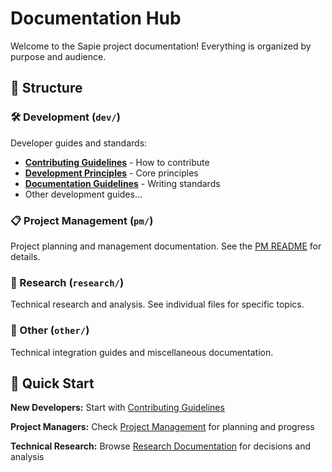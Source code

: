 # Documentation Hub

Welcome to the Sapie project documentation! Everything is organized by purpose and audience.

## 📁 Structure

### 🛠 Development (`dev/`)
Developer guides and standards:
- **[Contributing Guidelines](dev/contributing_guidelines.md)** - How to contribute
- **[Development Principles](dev/development_principles.md)** - Core principles
- **[Documentation Guidelines](dev/documentation_guidelines.md)** - Writing standards
- Other development guides...

### 📋 Project Management (`pm/`)
Project planning and management documentation. See the [PM README](pm/README.md) for details.

### 🔬 Research (`research/`)
Technical research and analysis. See individual files for specific topics.

### 🔧 Other (`other/`)
Technical integration guides and miscellaneous documentation.

## 🎯 Quick Start

**New Developers:** Start with [Contributing Guidelines](dev/contributing_guidelines.md)

**Project Managers:** Check [Project Management](pm/) for planning and progress

**Technical Research:** Browse [Research Documentation](research/) for decisions and analysis

